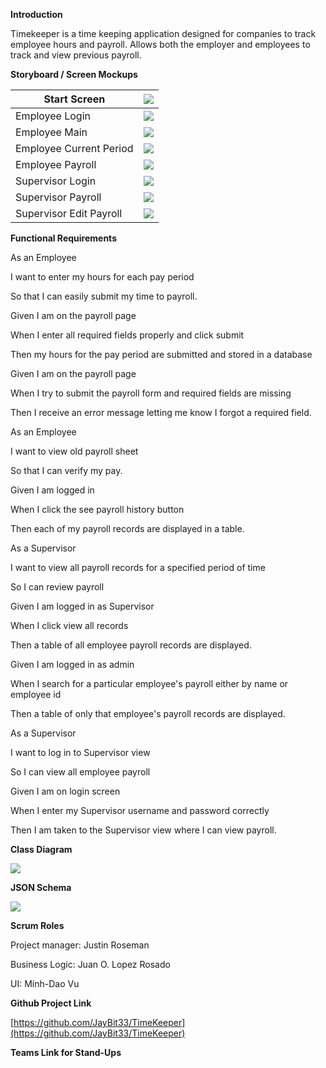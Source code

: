 **Introduction**

Timekeeper is a time keeping application designed for companies to track employee hours and payroll. Allows both the employer and employees to track and view previous payroll.

**Storyboard / Screen Mockups**

| Start Screen | ![](images/main_page.png) |
| --- | --- |
| Employee Login | ![](images/login.png) |
| Employee Main | ![](images/employee_main.png) |
| Employee Current Period | ![](images/emp_current_period.png) |
| Employee Payroll | ![](images/employee_payroll.png) |
| Supervisor Login | ![](images/login.png) |
| Supervisor Payroll | ![](images/supervisor_payroll.png) |
| Supervisor Edit Payroll | ![](images/supervisor_edit_payroll.png) |

**Functional Requirements**

As an Employee

I want to enter my hours for each pay period

So that I can easily submit my time to payroll.

Given I am on the payroll page

When I enter all required fields properly and click submit

Then my hours for the pay period are submitted and stored in a database

Given I am on the payroll page

When I try to submit the payroll form and required fields are missing

Then I receive an error message letting me know I forgot a required field.

As an Employee

I want to view old payroll sheet

So that I can verify my pay.

Given I am logged in

When I click the see payroll history button

Then each of my payroll records are displayed in a table.

As a Supervisor

I want to view all payroll records for a specified period of time

So I can review payroll

Given I am logged in as Supervisor

When I click view all records

Then a table of all employee payroll records are displayed.

Given I am logged in as admin

When I search for a particular employee&#39;s payroll either by name or employee id

Then a table of only that employee&#39;s payroll records are displayed.

As a Supervisor

I want to log in to Supervisor view

So I can view all employee payroll

Given I am on login screen

When I enter my Supervisor username and password correctly

Then I am taken to the Supervisor view where I can view payroll.

**Class Diagram**

![](images/class_uml.jpg)

**JSON Schema**

![](images/json_schema.png)

**Scrum Roles**

Project manager: Justin Roseman

Business Logic: Juan O. Lopez Rosado

UI: Minh-Dao Vu

**Github Project Link**

[https://github.com/JayBit33/TimeKeeper](https://github.com/JayBit33/TimeKeeper)

**Teams Link for Stand-Ups**
